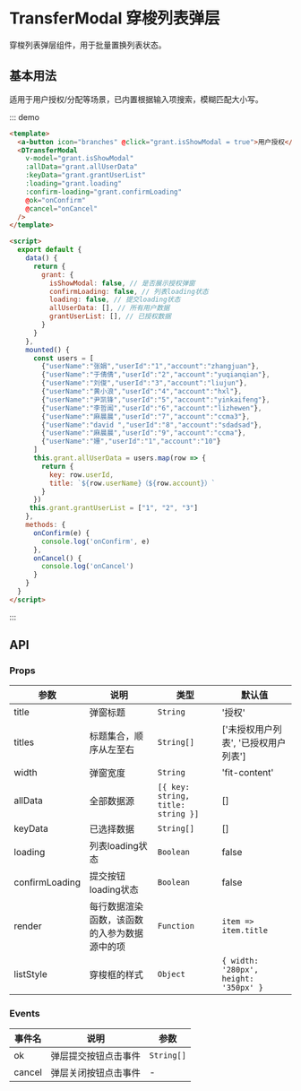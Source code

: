 # TransferModal 穿梭列表弹层

穿梭列表弹层组件，用于批量置换列表状态。

## 基本用法

适用于用户授权/分配等场景，已内置根据输入项搜索，模糊匹配大小写。

::: demo

```html
<template>
  <a-button icon="branches" @click="grant.isShowModal = true">用户授权</a-button>
  <DTransferModal 
    v-model="grant.isShowModal" 
    :allData="grant.allUserData"
    :keyData="grant.grantUserList"
    :loading="grant.loading"
    :confirm-loading="grant.confirmLoading" 
    @ok="onConfirm"
    @cancel="onCancel"
  />
</template>

<script>
  export default {
    data() {
      return {
        grant: {
          isShowModal: false, // 是否展示授权弹窗
          confirmLoading: false, // 列表loading状态
          loading: false, // 提交loading状态
          allUserData: [], // 所有用户数据
          grantUserList: [], // 已授权数据
        }
      }
    },
    mounted() {
      const users = [
        {"userName":"张娟","userId":"1","account":"zhangjuan"},
        {"userName":"于倩倩","userId":"2","account":"yuqianqian"},
        {"userName":"刘俊","userId":"3","account":"liujun"},
        {"userName":"黄小浪","userId":"4","account":"hxl"},
        {"userName":"尹凯锋","userId":"5","account":"yinkaifeng"},
        {"userName":"李哲闻","userId":"6","account":"lizhewen"},
        {"userName":"麻晨晨","userId":"7","account":"ccma3"},
        {"userName":"david ","userId":"8","account":"sdadsad"},
        {"userName":"麻晨晨","userId":"9","account":"ccma"},
        {"userName":"姗","userId":"1","account":"10"}
      ]
      this.grant.allUserData = users.map(row => {
        return {
          key: row.userId,
          title: `${row.userName}（${row.account}）`
        }
      })
     this.grant.grantUserList = ["1", "2", "3"]
    },
    methods: {
      onConfirm(e) {
        console.log('onConfirm', e)
      },
      onCancel() {
        console.log('onCancel')
      }
    }
  }
</script>

```
:::



## API

### Props

|参数|说明|类型|默认值|
|---|---|---|---|
|title|弹窗标题|`String`|'授权'|
|titles|标题集合，顺序从左至右|`String[]`|['未授权用户列表', '已授权用户列表']|
|width|弹窗宽度|`String`|'fit-content'|
|allData|全部数据源|`[{ key: string, title: string }]`|[]|
|keyData|已选择数据|`String[]`|[]|
|loading|列表loading状态|`Boolean`|false|
|confirmLoading|提交按钮loading状态|`Boolean`|false|
|render|每行数据渲染函数，该函数的入参为数据源中的项|`Function`|`item => item.title`|
|listStyle|穿梭框的样式|`Object`|`{ width: '280px', height: '350px' }`|


### Events

|事件名|说明|参数|
|---|---|---|
|ok|弹层提交按钮点击事件|`String[]`|
|cancel|弹层关闭按钮点击事件|-|

